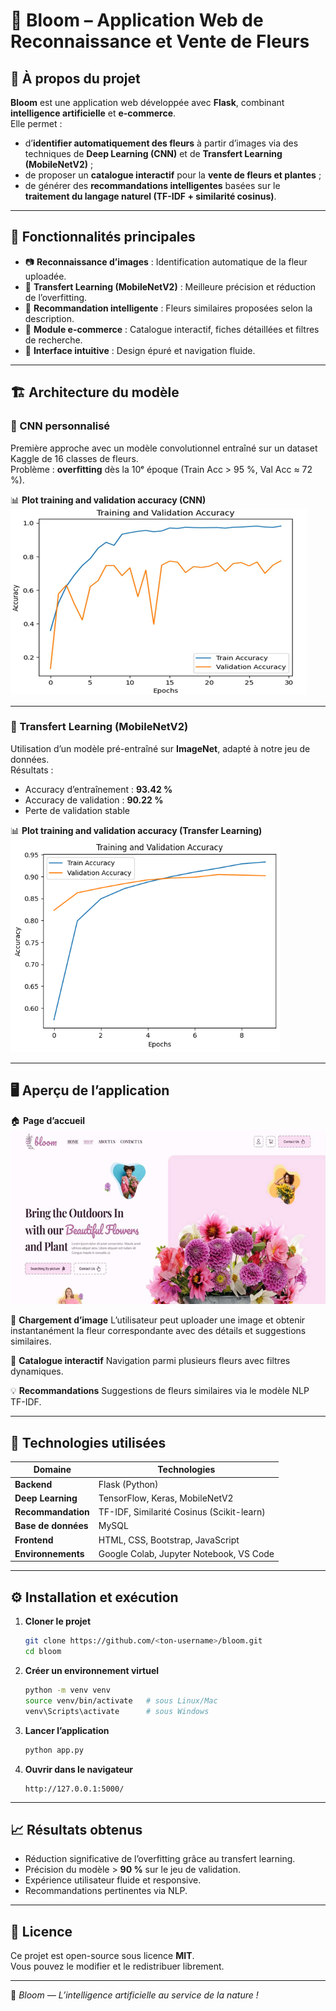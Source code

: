# 🌸 Bloom – Application Web de Reconnaissance et Vente de Fleurs

## 🧠 À propos du projet

**Bloom** est une application web développée avec **Flask**, combinant **intelligence artificielle** et **e-commerce**.  
Elle permet :
- d’**identifier automatiquement des fleurs** à partir d’images via des techniques de **Deep Learning (CNN)** et de **Transfert Learning (MobileNetV2)** ;  
- de proposer un **catalogue interactif** pour la **vente de fleurs et plantes** ;
- de générer des **recommandations intelligentes** basées sur le **traitement du langage naturel (TF-IDF + similarité cosinus)**.

---

## 🚀 Fonctionnalités principales

- 📷 **Reconnaissance d’images** : Identification automatique de la fleur uploadée.
- 🔄 **Transfert Learning (MobileNetV2)** : Meilleure précision et réduction de l’overfitting.
- 🧩 **Recommandation intelligente** : Fleurs similaires proposées selon la description.
- 🛒 **Module e-commerce** : Catalogue interactif, fiches détaillées et filtres de recherche.
- 💬 **Interface intuitive** : Design épuré et navigation fluide.

---

## 🏗️ Architecture du modèle

### 🧩 CNN personnalisé
Première approche avec un modèle convolutionnel entraîné sur un dataset Kaggle de 16 classes de fleurs.  
Problème : **overfitting** dès la 10ᵉ époque (Train Acc > 95 %, Val Acc ≈ 72 %).

📊 **Plot training and validation accuracy (CNN)**  
![CNN Training](static/assets/CNN.PNG)

---

### 🔁 Transfert Learning (MobileNetV2)
Utilisation d’un modèle pré-entraîné sur **ImageNet**, adapté à notre jeu de données.  
Résultats :
- Accuracy d’entraînement : **93.42 %**
- Accuracy de validation : **90.22 %**
- Perte de validation stable

📊 **Plot training and validation accuracy (Transfer Learning)**  
![Transfer Learning Training](static/assets/transfer.PNG)

---

## 🖥️ Aperçu de l’application

🏠 **Page d’accueil**
![Home Page](static/assets/home.PNG)

📂 **Chargement d’image**
L’utilisateur peut uploader une image et obtenir instantanément la fleur correspondante avec des détails et suggestions similaires.

🪷 **Catalogue interactif**
Navigation parmi plusieurs fleurs avec filtres dynamiques.

💡 **Recommandations**
Suggestions de fleurs similaires via le modèle NLP TF-IDF.

---

## 🧰 Technologies utilisées

| Domaine | Technologies |
|----------|---------------|
| **Backend** | Flask (Python) |
| **Deep Learning** | TensorFlow, Keras, MobileNetV2 |
| **Recommandation** | TF-IDF, Similarité Cosinus (Scikit-learn) |
| **Base de données** | MySQL |
| **Frontend** | HTML, CSS, Bootstrap, JavaScript |
| **Environnements** | Google Colab, Jupyter Notebook, VS Code |

---

## ⚙️ Installation et exécution

1. **Cloner le projet**
   ```bash
   git clone https://github.com/<ton-username>/bloom.git
   cd bloom
   ```

2. **Créer un environnement virtuel**
   ```bash
   python -m venv venv
   source venv/bin/activate   # sous Linux/Mac
   venv\Scripts\activate      # sous Windows
   ```


3. **Lancer l’application**
   ```bash
   python app.py
   ```

4. **Ouvrir dans le navigateur**
   ```
   http://127.0.0.1:5000/
   ```
---

## 📈 Résultats obtenus

- Réduction significative de l’overfitting grâce au transfert learning.
- Précision du modèle > **90 %** sur le jeu de validation.
- Expérience utilisateur fluide et responsive.
- Recommandations pertinentes via NLP.


---

## 📜 Licence

Ce projet est open-source sous licence **MIT**.  
Vous pouvez le modifier et le redistribuer librement.

---

🌼 *Bloom — L’intelligence artificielle au service de la nature !*
